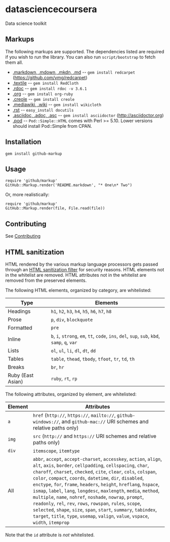 datasciencecoursera
===================

Data science toolkit

Markups
-------

The following markups are supported.  The dependencies listed are required if
you wish to run the library. You can also run `script/bootstrap` to fetch them all.

* [.markdown, .mdown, .mkdn, .md](http://daringfireball.net/projects/markdown/) -- `gem install redcarpet` (https://github.com/vmg/redcarpet)
* [.textile](http://www.textism.com/tools/textile/) -- `gem install RedCloth`
* [.rdoc](http://rdoc.sourceforge.net/) -- `gem install rdoc -v 3.6.1`
* [.org](http://orgmode.org/) -- `gem install org-ruby`
* [.creole](http://wikicreole.org/) -- `gem install creole`
* [.mediawiki, .wiki](http://www.mediawiki.org/wiki/Help:Formatting) -- `gem install wikicloth`
* [.rst](http://docutils.sourceforge.net/rst.html) -- `easy_install docutils`
* [.asciidoc, .adoc, .asc](http://asciidoc.org/) -- `gem install asciidoctor` (http://asciidoctor.org)
* [.pod](http://search.cpan.org/dist/perl/pod/perlpod.pod) -- `Pod::Simple::HTML`
  comes with Perl >= 5.10. Lower versions should install Pod::Simple from CPAN.

Installation
-----------

    gem install github-markup

Usage
-----

    require 'github/markup'
    GitHub::Markup.render('README.markdown', "* One\n* Two")

Or, more realistically:

    require 'github/markup'
    GitHub::Markup.render(file, File.read(file))

Contributing
------------

See [Contributing](CONTRIBUTING.md)

HTML sanitization
-----------------

HTML rendered by the various markup language processors gets passed through an [HTML sanitization filter](https://github.com/jch/html-pipeline/blob/master/lib/html/pipeline/sanitization_filter.rb) for security reasons. HTML elements not in the whitelist are removed. HTML attributes not in the whitelist are removed from the preserved elements.

The following HTML elements, organized by category, are whitelisted:

|Type | Elements
|------|----------
|Headings | `h1`, `h2`, `h3`, `h4`, `h5`, `h6`, `h7`, `h8`
|Prose |  `p`, `div`, `blockquote`
|Formatted | `pre`
| Inline | `b`, `i`, `strong`, `em`, `tt`, `code`, `ins`, `del`, `sup`, `sub`, `kbd`, `samp`, `q`, `var`
| Lists | `ol`, `ul`, `li`, `dl`, `dt`, `dd`
| Tables | `table`, `thead`, `tbody`, `tfoot`, `tr`, `td`, `th`
| Breaks | `br`, `hr`
| Ruby (East Asian) | `ruby`, `rt`, `rp`

The following attributes, organized by element, are whitelisted:

|Element | Attributes
|------|----------
| `a` | `href` (`http://`, `https://`, `mailto://`, `github-windows://`, and `github-mac://` URI schemes and relative paths only)
| `img` | `src` (`http://` and `https://` URI schemes and relative paths only)
| `div` | `itemscope`, `itemtype`
| All | `abbr`, `accept`, `accept-charset`, `accesskey`, `action`, `align`, `alt`, `axis`, `border`, `cellpadding`, `cellspacing`, `char`, `charoff`, `charset`, `checked`, `cite`, `clear`, `cols`, `colspan`, `color`, `compact`, `coords`, `datetime`, `dir`, `disabled`, `enctype`, `for`, `frame`, `headers`, `height`, `hreflang`, `hspace`, `ismap`, `label`, `lang`, `longdesc`, `maxlength`, `media`, `method`, `multiple`, `name`, `nohref`, `noshade`, `nowrap`, `prompt`, `readonly`, `rel`, `rev`, `rows`, `rowspan`, `rules`, `scope`, `selected`, `shape`, `size`, `span`, `start`, `summary`, `tabindex`, `target`, `title`, `type`, `usemap`, `valign`, `value`, `vspace`, `width`, `itemprop`

Note that the `id` attribute is *not* whitelisted.

